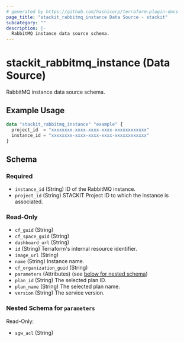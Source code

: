 ```yaml
---
# generated by https://github.com/hashicorp/terraform-plugin-docs
page_title: "stackit_rabbitmq_instance Data Source - stackit"
subcategory: ""
description: |-
  RabbitMQ instance data source schema.
---
```


# stackit_rabbitmq_instance (Data Source)

RabbitMQ instance data source schema.

## Example Usage

```terraform
data "stackit_rabbitmq_instance" "example" {
  project_id  = "xxxxxxxx-xxxx-xxxx-xxxx-xxxxxxxxxxxx"
  instance_id = "xxxxxxxx-xxxx-xxxx-xxxx-xxxxxxxxxxxx"
}
```

<!-- schema generated by tfplugindocs -->
## Schema

### Required

- `instance_id` (String) ID of the RabbitMQ instance.
- `project_id` (String) STACKIT Project ID to which the instance is associated.

### Read-Only

- `cf_guid` (String)
- `cf_space_guid` (String)
- `dashboard_url` (String)
- `id` (String) Terraform's internal resource identifier.
- `image_url` (String)
- `name` (String) Instance name.
- `cf_organization_guid` (String)
- `parameters` (Attributes) (see [below for nested schema](#nestedatt--parameters))
- `plan_id` (String) The selected plan ID.
- `plan_name` (String) The selected plan name.
- `version` (String) The service version.

<a id="nestedatt--parameters"></a>
### Nested Schema for `parameters`

Read-Only:

- `sgw_acl` (String)

